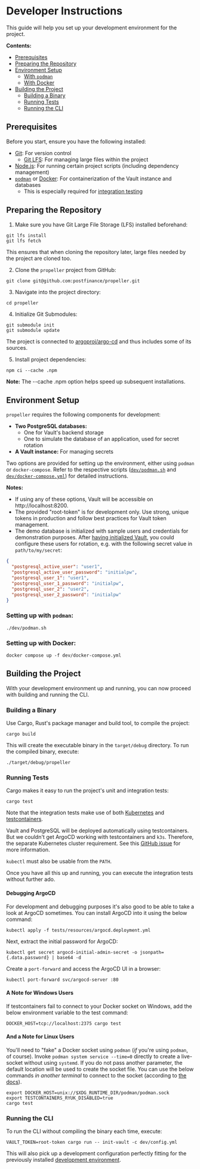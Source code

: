 # Developer Instructions

This guide will help you set up your development environment for the project.

**Contents:**

- [Prerequisites](#prerequisites)
- [Preparing the Repository](#preparing-the-repository)
- [Environment Setup](#environment-setup)
  - [With `podman`](#setting-up-with-podman)
  - [With Docker](#setting-up-with-docker)
- [Building the Project](#building-the-project)
  - [Building a Binary](#building-a-binary)
  - [Running Tests](#running-tests)
  - [Running the CLI](#running-the-cli)

## Prerequisites

Before you start, ensure you have the following installed:

- [Git](https://git-scm.com/downloads): For version control
  - [Git LFS](https://git-lfs.com/): For managing large files within the project
- [Node.js](https://nodejs.org/en/download): For running certain project scripts (including dependency management)
- [`podman`](https://podman.io/docs/installation) or [Docker](https://www.docker.com/products/docker-desktop/): For containerization of the Vault instance and databases
  - This is especially required for [integration testing](#running-tests)

## Preparing the Repository

1. Make sure you have Git Large File Storage (LFS) installed beforehand:

```shell
git lfs install
git lfs fetch
```

This ensures that when cloning the repository later, large files needed by the project are cloned too.

2. Clone the `propeller` project from GitHub:

```shell
git clone git@github.com:postfinance/propeller.git
```

3. Navigate into the project directory:

```
cd propeller
```

4. Initialize Git Submodules:

```shell
git submodule init
git submodule update
```

The project is connected to [argoproj/argo-cd](https://github.com/argoproj/argo-cd) and thus includes some of its sources.

5. Install project dependencies:

```shell
npm ci --cache .npm
```

**Note:** The --cache .npm option helps speed up subsequent installations.

## Environment Setup

`propeller` requires the following components for development:

- **Two PostgreSQL databases:**
  - One for Vault's backend storage
  - One to simulate the database of an application, used for secret rotation
- **A Vault instance:** For managing secrets

Two options are provided for setting up the environment, either using `podman` or `docker-compose`.
Refer to the respective scripts ([`dev/podman.sh`](dev/podman.sh) and [`dev/docker-compose.yml`](dev/docker-compose.yml)) for detailed instructions.

**Notes:**

- If using any of these options, Vault will be accessible on http://localhost:8200.
- The provided "root-token" is for development only.
  Use strong, unique tokens in production and follow best practices for Vault token management.
- The demo database is initialized with sample users and credentials for demonstration purposes.
  After [having initialized Vault](#running-the-cli), you could configure these users for rotation, e.g. with the following secret value in `path/to/my/secret`:

```json
{
  "postgresql_active_user": "user1",
  "postgresql_active_user_password": "initialpw",
  "postgresql_user_1": "user1",
  "postgresql_user_1_password": "initialpw",
  "postgresql_user_2": "user2",
  "postgresql_user_2_password": "initialpw"
}
```

### Setting up with `podman`:

```shell
./dev/podman.sh
```

### Setting up with Docker:

```shell
docker compose up -f dev/docker-compose.yml
```

## Building the Project

With your development environment up and running, you can now proceed with building and running the CLI.

### Building a Binary

Use Cargo, Rust's package manager and build tool, to compile the project:

```shell
cargo build
```

This will create the executable binary in the `target/debug` directory.
To run the compiled binary, execute:

```shell
./target/debug/propeller
```

### Running Tests

Cargo makes it easy to run the project's unit and integration tests:

```shell
cargo test
```

Note that the integration tests make use of both [Kubernetes](https://kubernetes.io/) and [testcontainers](https://testcontainers.com).

Vault and PostgreSQL will be deployed automatically using testcontainers.
But we couldn't get ArgoCD working with testcontainers and `k3s`.
Therefore, the separate Kubernetes cluster requirement.
See this [GitHub issue](https://github.com/testcontainers/testcontainers-rs-modules-community/issues/200) for more information.

`kubectl` must also be usable from the `PATH`.

Once you have all this up and running, you can execute the integration tests without further ado.

#### Debugging ArgoCD

For development and debugging purposes it's also good to be able to take a look at ArgoCD sometimes.
You can install ArgoCD into it using the below command:

```shell
kubectl apply -f tests/resources/argocd.deployment.yml
```

Next, extract the initial password for ArgoCD:

```shell
kubectl get secret argocd-initial-admin-secret -o jsonpath={.data.password} | base64 -d
```

Create a `port-forward` and access the ArgoCD UI in a browser:

```shell
kubectl port-forward svc/argocd-server :80
```

#### A Note for Windows Users

If testcontainers fail to connect to your Docker socket on Windows, add the below environment variable to the test command:

```shell
DOCKER_HOST=tcp://localhost:2375 cargo test
```

#### And a Note for Linux Users

You'll need to "fake" a Docker socket using `podman` (_if_ you're using `podman`, of course).
Invoke `podman system service --time=0` directly to create a live-socket without using `systemd`.
If you do not pass another parameter, the default location will be used to create the socket file.
You can use the below commands _in another terminal_ to connect to the socket (according to [the docs](https://docs.podman.io/en/latest/markdown/podman-system-service.1.html#run-the-command-directly)).

```shell
export DOCKER_HOST=unix://$XDG_RUNTIME_DIR/podman/podman.sock
export TESTCONTAINERS_RYUK_DISABLED=true
cargo test
```

### Running the CLI

To run the CLI without compiling the binary each time, execute:

```shell
VAULT_TOKEN=root-token cargo run -- init-vault -c dev/config.yml
```

This will also pick up a development configuration perfectly fitting for the previously installed [development environment](#environment-setup).
